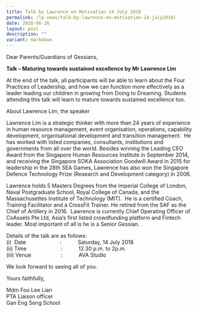 ```yaml
---
title: Talk by Lawrence on Motivation 14 July 2018
permalink: /lp-news/talk-by-lawrence-on-motivation-14-july2018/
date: 2018-06-26
layout: post
description: ""
variant: markdown
---
```

Dear Parents/Guardians of Gessians,

**Talk – Maturing** **towards sustained excellence by Mr Lawrence Lim**

At the end of the talk, all participants will be able to learn about the Four Practices of Leadership, and how we can function more effectively as a leader leading our children in growing from Doing to Dreaming. Students attending this talk will learn to mature towards sustained excellence too.

About Lawrence Lim, the speaker

Lawrence Lim is a strategic thinker with more than 24 years of experience in human resource management, event organisation, operations, capability development, organisational development and transition management.  He has worked with listed companies, consultants, institutions and governments from all over the world. Besides winning the Leading CEO Award from the Singapore Human Resources Institute in September 2014, and receiving the Singapore SOKA Association Goodwill Award in 2015 for leadership in the 28th SEA Games, Lawrence has also won the Singapore Defence Technology Prize (Research and Development category) in 2006.

Lawrence holds 5 Masters Degrees from the Imperial College of London, Naval Postgraduate School, Royal College of Canada, and the Massachusettes Institute of Technology (MIT).  He is a certified Coach, Training Facilitator and a CrossFit Trainer. He retired from the SAF as the Chief of Artillery in 2016.  Lawrence is currently Chief Operating Officer of CoAssets Pte Ltd, Asia’s first listed crowdfunding platform and Fintech leader. Most important of all is he is a Senior Gessian.

Details of the talk are as follows:  
(i)  Date                       :           Saturday, 14 July 2018  
(ii) Time                       :           12.30 p.m. to 2p.m.  
(iii) Venue                    :           AVA Studio

We look forward to seeing all of you.

Yours faithfully,

Mdm Foo Lee Lian  
PTA Liaison officer  
Gan Eng Seng School